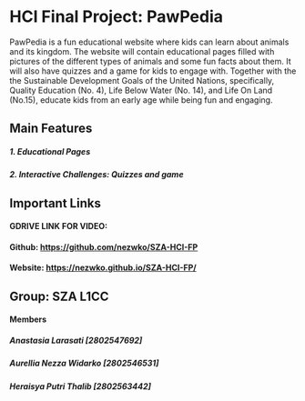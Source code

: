 
# HCI Final Project: PawPedia

PawPedia is a fun educational website where kids can learn about animals and its kingdom. The website will contain educational pages filled with pictures of the different types of animals and some fun facts about them. It will also have quizzes and a game for kids to engage with. Together with the  the Sustainable Development Goals of the United Nations, specifically, Quality Education (No. 4), Life Below Water (No. 14), and Life On Land (No.15), educate kids from an early age while being fun and engaging.

## Main Features

##### 1. Educational Pages
##### 2. Interactive Challenges: Quizzes and game

## Important Links
#### GDRIVE LINK FOR VIDEO: 
#### Github: https://github.com/nezwko/SZA-HCI-FP
#### Website: https://nezwko.github.io/SZA-HCI-FP/

## Group: SZA L1CC

#### Members 
##### Anastasia Larasati [2802547692]
##### Aurellia Nezza Widarko [2802546531]
##### Heraisya Putri Thalib [2802563442]
